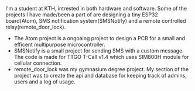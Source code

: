 I'm a student at KTH, intrested in both hardware and software. Some of the projects I have made/been a part of are designing a tiny ESP32 board(Atom), SMS notification system(SMSNotify) and a remote controlled relay(remote_door_lock).
- The Atom project is a ongoaing project to design a PCB for a small and efficent multipurpose microcontroller.
- SMSNotify is a small project for sending SMS with a custom message. The code is made for TTGO T-Call v1.4 which uses SIM800H module for cellular connection.
- remote_door_lock was my gymnasium degree project. My section of the project was to create the api and database for keeping track of admins, users and a log of usage.
